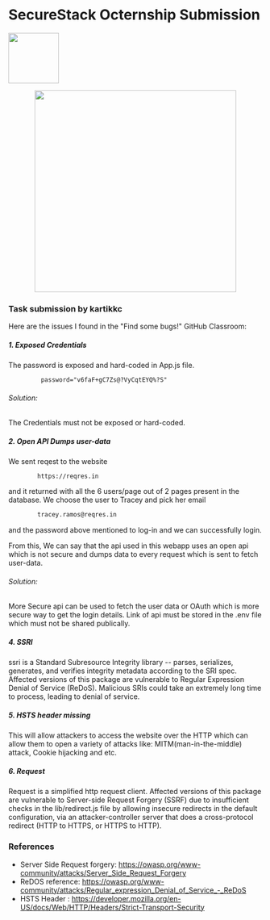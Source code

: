 # SecureStack Octernship Submission
<img src="https://user-images.githubusercontent.com/53075480/213182217-c8ef7bd5-9ffe-4201-9763-c157206a5910.png" width="100">

<a href="https://securestack.com" target=”_blank” rel="noopener noreferrer"><center><img src="https://securestack.com/wp-content/uploads/2021/09/securestack-horizontal.png" width="400"/></center></a>

### Task submission by kartikkc

Here are the issues I found in the "Find some bugs!" GitHub Classroom:

##### 1. Exposed Credentials
    
The password is exposed and hard-coded in App.js file.

```
         password="v6faF+gC7Zs@?VyCqtEYQ%?S"
```

###### Solution: 
The Credentials must not be exposed or hard-coded.  

##### 2. Open API Dumps user-data

We sent reqest to the  website

```link
        https://reqres.in
```

and it returned with all the 6 users/page out of 2 pages present in the database. We choose the user to Tracey and pick her email 
```email
        tracey.ramos@reqres.in
``` 

and the password above mentioned to log-in and we can successfully login.

From this,
We can say that the api used in this webapp uses an open api which is not secure and dumps data to every request which is sent to fetch user-data.

###### Solution:
 More Secure api can be used to fetch the user data or OAuth which is more secure way to get the login details. Link of api must be stored in the .env file which must not be shared publically.


##### 4. SSRI
ssri is a Standard Subresource Integrity library -- parses, serializes, generates, and verifies integrity metadata according to the SRI spec. Affected versions of this package are vulnerable to Regular Expression Denial of Service (ReDoS). Malicious SRIs could take an extremely long time to process, leading to denial of service.

##### 5. HSTS header missing

This will allow attackers to access the website over the HTTP which can allow them to open a variety of attacks like: MITM(man-in-the-middle) attack, Cookie hijacking and etc.



##### 6. Request
Request is a simplified http request client. Affected versions of this package are vulnerable to Server-side Request Forgery (SSRF) due to insufficient checks in the lib/redirect.js file by allowing insecure redirects in the default configuration, via an attacker-controller server that does a cross-protocol redirect (HTTP to HTTPS, or HTTPS to HTTP).


### References

- Server Side Request forgery: https://owasp.org/www-community/attacks/Server_Side_Request_Forgery
- ReDOS reference: https://owasp.org/www-community/attacks/Regular_expression_Denial_of_Service_-_ReDoS
- HSTS Header : https://developer.mozilla.org/en-US/docs/Web/HTTP/Headers/Strict-Transport-Security
